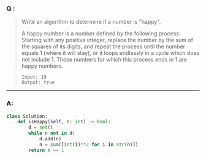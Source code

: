 ### Q :
> Write an algorithm to determine if a number is "happy".
>
> A happy number is a number defined by the following process: Starting with any positive integer, replace the number by the sum of the squares of its digits, and repeat the process until the number equals 1 (where it will stay), or it loops endlessly in a cycle which does not include 1. Those numbers for which this process ends in 1 are happy numbers.

> ```
> Input: 19
> Output: true
> ```

***

### A:



```python
class Solution:
    def isHappy(self, n: int) -> bool:
        d = set()
        while n not in d:
            d.add(n)
            n = sum([int(i)**2 for i in str(n)])
        return n == 1
```
